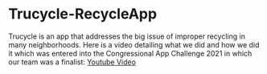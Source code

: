 # Trucycle-RecycleApp

Trucycle is an app that addresses the big issue of improper recycling in many neighborhoods. Here is a video detailing what we did and how we did it which was entered into the Congressional App Challenge 2021 in which our team was a finalist: [Youtube Video](https://www.youtube.com/watch?v=DJPDs6PJGjU)
